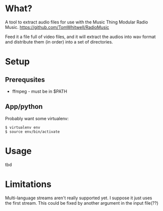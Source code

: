 # What?

A tool to extract audio files for use with the Music Thing Modular
Radio Music.  https://github.com/TomWhitwell/RadioMusic

Feed it a file full of video files, and it will extract the audios
into wav format and distribute them (in order) into a set of directories.

# Setup

## Prerequsites

* ffmpeg - must be in $PATH

## App/python

Probably want some virtualenv:

```
$ virtualenv env
$ source env/bin/activate

```

# Usage

tbd

# Limitations

Multi-language streams aren't really supported yet.  I suppose it just uses the first stream.
This could be fixed by another argument in the input file(??)
